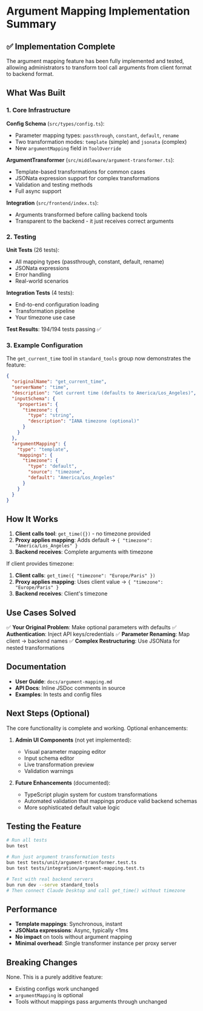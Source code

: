 # Argument Mapping Implementation Summary

## ✅ Implementation Complete

The argument mapping feature has been fully implemented and tested, allowing administrators to transform tool call arguments from client format to backend format.

## What Was Built

### 1. Core Infrastructure

**Config Schema** (`src/types/config.ts`):
- Parameter mapping types: `passthrough`, `constant`, `default`, `rename`
- Two transformation modes: `template` (simple) and `jsonata` (complex)
- New `argumentMapping` field in `ToolOverride`

**ArgumentTransformer** (`src/middleware/argument-transformer.ts`):
- Template-based transformations for common cases
- JSONata expression support for complex transformations
- Validation and testing methods
- Full async support

**Integration** (`src/frontend/index.ts`):
- Arguments transformed before calling backend tools
- Transparent to the backend - it just receives correct arguments

### 2. Testing

**Unit Tests** (26 tests):
- All mapping types (passthrough, constant, default, rename)
- JSONata expressions
- Error handling
- Real-world scenarios

**Integration Tests** (4 tests):
- End-to-end configuration loading
- Transformation pipeline
- Your timezone use case

**Test Results**: 194/194 tests passing ✅

### 3. Example Configuration

The `get_current_time` tool in `standard_tools` group now demonstrates the feature:

```json
{
  "originalName": "get_current_time",
  "serverName": "time",
  "description": "Get current time (defaults to America/Los_Angeles)",
  "inputSchema": {
    "properties": {
      "timezone": {
        "type": "string",
        "description": "IANA timezone (optional)"
      }
    }
  },
  "argumentMapping": {
    "type": "template",
    "mappings": {
      "timezone": {
        "type": "default",
        "source": "timezone",
        "default": "America/Los_Angeles"
      }
    }
  }
}
```

## How It Works

1. **Client calls tool**: `get_time({})` - no timezone provided
2. **Proxy applies mapping**: Adds default → `{ "timezone": "America/Los_Angeles" }`
3. **Backend receives**: Complete arguments with timezone

If client provides timezone:
1. **Client calls**: `get_time({ "timezone": "Europe/Paris" })`
2. **Proxy applies mapping**: Uses client value → `{ "timezone": "Europe/Paris" }`
3. **Backend receives**: Client's timezone

## Use Cases Solved

✅ **Your Original Problem**: Make optional parameters with defaults
✅ **Authentication**: Inject API keys/credentials
✅ **Parameter Renaming**: Map client → backend names
✅ **Complex Restructuring**: Use JSONata for nested transformations

## Documentation

- **User Guide**: `docs/argument-mapping.md`
- **API Docs**: Inline JSDoc comments in source
- **Examples**: In tests and config files

## Next Steps (Optional)

The core functionality is complete and working. Optional enhancements:

1. **Admin UI Components** (not yet implemented):
   - Visual parameter mapping editor
   - Input schema editor
   - Live transformation preview
   - Validation warnings

2. **Future Enhancements** (documented):
   - TypeScript plugin system for custom transformations
   - Automated validation that mappings produce valid backend schemas
   - More sophisticated default value logic

## Testing the Feature

```bash
# Run all tests
bun test

# Run just argument transformation tests
bun test tests/unit/argument-transformer.test.ts
bun test tests/integration/argument-mapping.test.ts

# Test with real backend servers
bun run dev --serve standard_tools
# Then connect Claude Desktop and call get_time() without timezone
```

## Performance

- **Template mappings**: Synchronous, instant
- **JSONata expressions**: Async, typically <1ms
- **No impact** on tools without argument mapping
- **Minimal overhead**: Single transformer instance per proxy server

## Breaking Changes

None. This is a purely additive feature:
- Existing configs work unchanged
- `argumentMapping` is optional
- Tools without mappings pass arguments through unchanged
